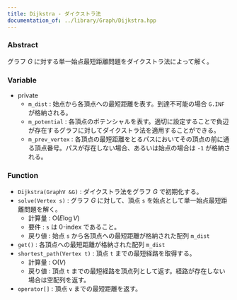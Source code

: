 ```yaml
---
title: Dijkstra - ダイクストラ法
documentation_of: ../library/Graph/Dijkstra.hpp
---
```


<script type="text/javascript" async src="https://cdnjs.cloudflare.com/ajax/libs/mathjax/2.7.7/MathJax.js?config=TeX-MML-AM_CHTML">
</script>
<script type="text/x-mathjax-config">
 MathJax.Hub.Config({
 tex2jax: {
 inlineMath: [['$', '$'] ],
 inlineMath: [['$', '$'] ],
 }
 });
</script>

### Abstract

グラフ $G$ に対する単一始点最短距離問題をダイクストラ法によって解く。

### Variable

- private
    - `m_dist` : 始点から各頂点への最短距離を表す。到達不可能の場合 `G.INF` が格納される。
    - `m_potential` : 各頂点のポテンシャルを表す。適切に設定することで負辺が存在するグラフに対してダイクストラ法を適用することができる。
    - `m_prev_vertex` : 各頂点の最短距離をとるパスにおいてその頂点の前に通る頂点番号。パスが存在しない場合、あるいは始点の場合は `-1` が格納される。

### Function

- `Dijkstra(GraphV &G)` : ダイクストラ法をグラフ $G$ で初期化する。
- `solve(Vertex s)` : グラフ $G$ に対して、頂点 `s` を始点として単一始点最短距離問題を解く。
    - 計算量 : $\textrm{O}(E \log V)$
    - 要件 : `s` は 0-index であること。
    - 戻り値 : 始点 `s` から各頂点への最短距離が格納された配列 `m_dist`
- `get()` : 各頂点への最短距離が格納された配列 `m_dist`
- `shortest_path(Vertex t)` : 頂点 `t` までの最短経路を取得する。
    - 計算量 : $\textrm{O}(V)$
    - 戻り値 : 頂点 `t` までの最短経路を頂点列として返す。経路が存在しない場合は空配列を返す。
- `operator[]` : 頂点 `v` までの最短距離を返す。